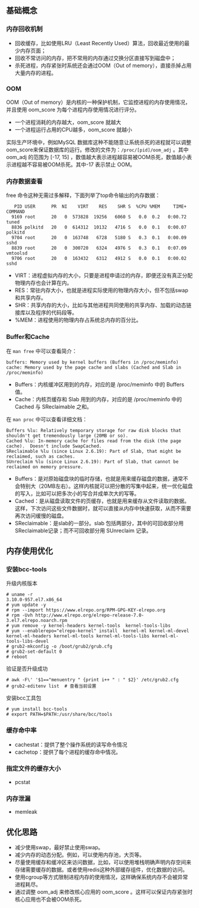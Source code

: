 ## 基础概念

### 内存回收机制

* 回收缓存，比如使用LRU（Least Recently Used）算法，回收最近使用的最少内存页面；
* 回收不常访问的内存，把不常用的内存通过交换分区直接写到磁盘中；
* 杀死进程，内存紧张时系统还会通过OOM（Out of memory），直接杀掉占用大量内存的进程。

### OOM

OOM（Out of memory）是内核的一种保护机制，它监控进程的内存使用情况，并且使用 oom_score 为每个进程内存使用情况进行评分。

* 一个进程消耗的内存越大，oom_score 就越大
* 一个进程运行占用的CPU越多，oom_score 就越小

实际生产环境中，例如MySQL 数据库这种不能随意让系统杀死的进程就可以调整oom_score来保证数据库的运行。修改的文件为：`/proc/[pid]/oom_adj` 。其中 oom_adj 的范围为 [-17, 15] ，数值越大表示进程越容易被OOM杀死，数值越小表示进程越不容易被OOM杀死。其中-17 表示禁止 OOM。

### 内存数据查看

free 命令这种无需过多解释，下面列举了top命令输出的内存数据：

```
   PID USER      PR  NI    VIRT    RES    SHR S  %CPU %MEM     TIME+ COMMAND
  9169 root      20   0  573828  19256   6060 S   0.0  0.2   0:00.72 tuned
  8836 polkitd   20   0  614312  10132   4716 S   0.0  0.1   0:00.07 polkitd
  9704 root      20   0  163748   6728   5180 S   0.3  0.1   0:00.09 sshd
  8839 root      20   0  300720   6324   4976 S   0.3  0.1   0:07.09 vmtoolsd
  9706 root      20   0  163432   6312   4912 S   0.0  0.1   0:00.02 sshd
```

* VIRT：进程虚拟内存的大小，只要是进程申请过的内存，即便还没有真正分配物理内存也会计算在内。
* RES：常驻内存大小，也就是进程实际使用的物理内存大小，但不包括swap和共享内存。
* SHR：共享内存的大小，比如与其他进程共同使用的共享内存、加载的动态链接库以及程序的代码段等。
* %MEM：进程使用的物理内存占系统总内存的百分比。

### Buffer和Cache

在 `man free` 中可以查看简介：

```
buffers: Memory used by kernel buffers (Buffers in /proc/meminfo)
cache: Memory used by the page cache and slabs (Cached and Slab in /proc/meminfo)
```

* Buffers：内核缓冲区用到的内存，对应的是 /proc/meminfo 中的 Buffers 值。
* Cache：内核页缓存和 Slab 用到的内存，对应的是 /proc/meminfo 中的 Cached 与 SReclaimable 之和。

在 `man proc` 中可以查看详细文档：

```
Buffers %lu: Relatively temporary storage for raw disk blocks that shouldn't get tremendously large (20MB or so).
Cached %lu: In-memory cache for files read from the disk (the page cache).  Doesn't include SwapCached.
SReclaimable %lu (since Linux 2.6.19): Part of Slab, that might be reclaimed, such as caches.
SUnreclaim %lu (since Linux 2.6.19): Part of Slab, that cannot be reclaimed on memory pressure.
```

* Buffers：是对原始磁盘块的临时存储，也就是用来缓存磁盘的数据，通常不会特别大（20MB左右）。这样内核就可以把分散的写集中起来，统一优化磁盘的写入，比如可以把多次小的写合并成单次大的写等。
* Cached：是从磁盘读取文件的页缓存，也就是用来缓存从文件读取的数据。这样，下次访问这些文件数据时，就可以直接从内存中快速获取，从而不需要再次访问缓慢的磁盘。
* SReclaimable：是slab的一部分。slab 包括两部分，其中的可回收部分用 SReclaimable记录；而不可回收部分用 SUnreclaim 记录。

## 内存使用优化

### 安装bcc-tools

升级内核版本

```
# uname -r
3.10.0-957.el7.x86_64
# yum update -y
# rpm --import https://www.elrepo.org/RPM-GPG-KEY-elrepo.org
# rpm -Uvh http://www.elrepo.org/elrepo-release-7.0-3.el7.elrepo.noarch.rpm
# yum remove -y kernel-headers kernel-tools  kernel-tools-libs
# yum --enablerepo="elrepo-kernel" install  kernel-ml kernel-ml-devel kernel-ml-headers kernel-ml-tools kernel-ml-tools-libs kernel-ml-tools-libs-devel
# grub2-mkconfig -o /boot/grub2/grub.cfg
# grub2-set-default 0
# reboot
```

验证是否升级成功

```
# awk -F\' '$1=="menuentry " {print i++ " : " $2}' /etc/grub2.cfg
# grub2-editenv list  # 查看当前设置
```

安装bcc工具包

```
# yum install bcc-tools
# export PATH=$PATH:/usr/share/bcc/tools
```

### 缓存命中率

* cachestat：提供了整个操作系统的读写命令情况
* cachetop：提供了每个进程的缓存命中情况。

### 指定文件的缓存大小

* pcstat

### 内存泄漏

* memleak

## 优化思路

* 减少使用swap，最好禁止使用swap。
* 减少内存的动态分配。例如，可以使用内存池，大页等。
* 尽量使用缓存和缓冲区来访问数据，比如，可以使用堆栈明确声明内存空间来存储需要缓存的数据。或者使用redis这种外部缓存组件，优化数据的访问。
* 使用cgroup等方式限制进程内存的使用情况，这样确保系统内存不会被异常进程耗尽。
* 通过调整 oom_adj 来修改核心应用的 oom_score 。这样可以保证内存紧张时核心应用也不会被OOM杀死。









